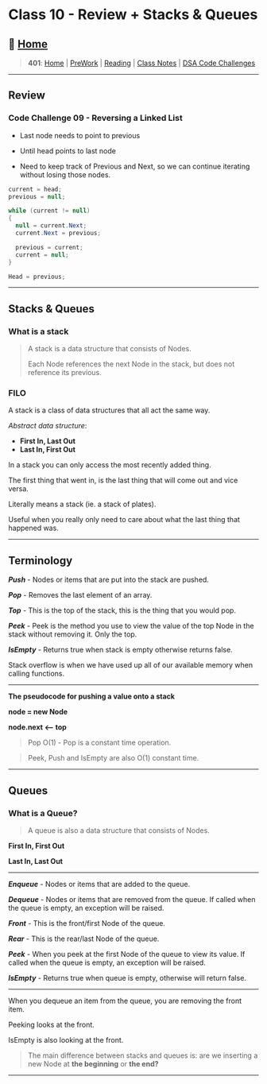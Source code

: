 # Class 10 - Review + Stacks & Queues

## 🏡 [**Home**](https://mistidinzy.github.io/ReadingNotes/)

> **401**: [Home](401home.md)
|
[PreWork](401/preworkRM.md)
|
[Reading](401/ReadingRM.md)
|
[Class Notes](401/ClassRM.md)
|
[DSA Code Challenges](https://mistidinzy.github.io/data-structures-and-algorithms/)

_____

## Review

### Code Challenge 09 - Reversing a Linked List

* Last node needs to point to previous
* Until head points to last node

* Need to keep track of Previous and Next, so we can continue iterating without losing those nodes.

```C#
current = head;
previous = null;

while (current != null)
{
  null = current.Next;
  current.Next = previous;

  previous = current;
  current = null;
} 

Head = previous;
```
_____

## Stacks & Queues

### What is a stack

> A stack is a data structure that consists of Nodes.
>
> Each Node references the next Node in the stack, but does not reference its previous.

### FILO

A stack is a class of data structures that all act the same way.

*Abstract data structure*:

* **First In, Last Out**
* **Last In, First Out**

In a stack you can only access the most recently added thing. 

The first thing that went in, is the last thing that will come out and vice versa. 

Literally means a stack (ie. a stack of plates).

Useful when you really only need to care about what the last thing that happened was.

_____

## Terminology

***Push*** - Nodes or items that are put into the stack are pushed.

***Pop*** - Removes the last element of an array.

***Top*** - This is the top of the stack, this is the thing that you would pop.

***Peek*** - Peek is the method you use to view the value of the top Node in the stack without removing it. Only the top.

***IsEmpty*** - Returns true when stack is empty otherwise returns false. 

Stack overflow is when we have used up all of our available memory when calling functions.

_____

**The pseudocode for pushing a value onto a stack**

**node = new Node**

**node.next <-- top**

> Pop O(1) - Pop is a constant time operation.

> Peek, Push and IsEmpty are also O(1) constant time.

_____

## Queues

### What is a Queue? 

> A queue is also a data structure that consists of Nodes.
>

**First In, First Out**

**Last In, Last Out**

_____

***Enqueue*** - Nodes or items that are added to the queue.

***Dequeue*** - Nodes or items that are removed from the queue. If called when the queue is empty, an exception will be raised.

***Front*** - This is the front/first Node of the queue.

***Rear*** - This is the rear/last Node of the queue.

***Peek*** - When you peek at the first Node of the queue to view its value. If called when the queue is empty, an exception will be raised.

***IsEmpty*** - Returns true when queue is empty, otherwise will return false.

_____

When you dequeue an item from the queue, you are removing the front item.

Peeking looks at the front.

IsEmpty is also looking at the front.

> The main difference between stacks and queues is: are we inserting a new Node at **the beginning** or **the end?**

_____
